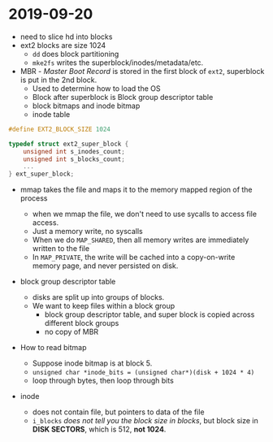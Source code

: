 # 2019-09-20

* need to slice hd into blocks
* ext2 blocks are size 1024
  * `dd` does block partitioning
  * `mke2fs` writes the superblock/inodes/metadata/etc.
* MBR - *Master Boot Record* is stored in the first block of `ext2`, superblock is put in the 2nd block.
  * Used to determine how to load the OS
  * Block after superblock is Block group descriptor table
  * block bitmaps and inode bitmap
  * inode table

```c
#define EXT2_BLOCK_SIZE 1024

typedef struct ext2_super_block {
    unsigned int s_inodes_count;
    unsigned int s_blocks_count;
    ...
} ext_super_block;
```

* mmap takes the file and maps it to the memory mapped region of the process
  * when we mmap the file, we don't need to use sycalls to access file access.
  * Just a memory write, no syscalls
  * When we do `MAP_SHARED`, then all memory writes are immediately written to the file
  * In `MAP_PRIVATE`, the write will be cached into a copy-on-write memory page, and never persisted on disk.

* block group descriptor table
  * disks are split up into groups of blocks.
  * We want to keep files within a block group
    * block group descriptor table, and super block is copied across different block groups 
    * no copy of MBR

* How to read bitmap
  * Suppose inode bitmap is at block 5.
  * `unsigned char *inode_bits = (unsigned char*)(disk + 1024 * 4)`
  * loop through bytes, then loop through bits
  
* inode
  * does not contain file, but pointers to data of the file
  * `i_blocks` *does not tell you the block size in blocks*, but block size in **DISK SECTORS**, which is 512, **not 1024**.